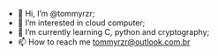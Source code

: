 - 👋 Hi, I’m @tommyrzr;
- 👀 I’m interested in cloud computer;
- 🌱 I’m currently learning C, python and cryptography;
- 📫 How to reach me tommyrzr@outlook.com.br

<!---
tommyrzr/tommyrzr is a ✨ special ✨ repository because its `README.md` (this file) appears on your GitHub profile.
You can click the Preview link to take a look at your changes.
--->
